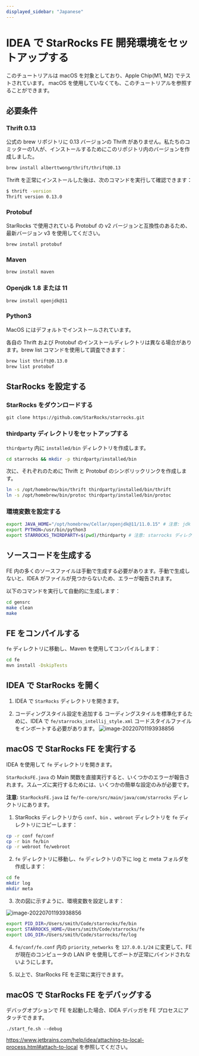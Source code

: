 ```yaml
---
displayed_sidebar: "Japanese"
---
```


# IDEA で StarRocks FE 開発環境をセットアップする

このチュートリアルは macOS を対象としており、Apple Chip(M1, M2) でテストされています。
macOS を使用していなくても、このチュートリアルを参照することができます。

## 必要条件

### Thrift 0.13

公式の brew リポジトリに 0.13 バージョンの Thrift がありません。私たちのコミッターの1人が、インストールするためにこのリポジトリ内のバージョンを作成しました。

```bash
brew install alberttwong/thrift/thrift@0.13
```

Thrift を正常にインストールした後は、次のコマンドを実行して確認できます：

```bash
$ thrift -version
Thrift version 0.13.0
```

### Protobuf

StarRocks で使用されている Protobuf の v2 バージョンと互換性のあるため、最新バージョン v3 を使用してください。

```bash
brew install protobuf
```

### Maven

```
brew install maven
```

### Openjdk 1.8 または 11

```bash
brew install openjdk@11
```

### Python3

MacOS にはデフォルトでインストールされています。

各自の Thrift および Protobuf のインストールディレクトリは異なる場合があります。brew list コマンドを使用して調査できます：

```bash
brew list thrift@0.13.0
brew list protobuf
```

## StarRocks を設定する

### StarRocks をダウンロードする

```
git clone https://github.com/StarRocks/starrocks.git
```

### thirdparty ディレクトリをセットアップする

`thirdparty` 内に `installed/bin` ディレクトリを作成します。

```bash
cd starrocks && mkdir -p thirdparty/installed/bin
```

次に、それぞれのために Thrift と Protobuf のシンボリックリンクを作成します。

```bash
ln -s /opt/homebrew/bin/thrift thirdparty/installed/bin/thrift
ln -s /opt/homebrew/bin/protoc thirdparty/installed/bin/protoc
```

### 環境変数を設定する

```bash
export JAVA_HOME="/opt/homebrew/Cellar/openjdk@11/11.0.15" # 注意: jdk のバージョンはデスクトップによって異なる場合があります
export PYTHON=/usr/bin/python3
export STARROCKS_THIRDPARTY=$(pwd)/thirdparty # 注意: starrocks ディレクトリ内にいることを確認してください
```

## ソースコードを生成する

FE 内の多くのソースファイルは手動で生成する必要があります。手動で生成しないと、IDEA がファイルが見つからないため、エラーが報告されます。

以下のコマンドを実行して自動的に生成します：

```bash
cd gensrc
make clean
make
```

## FE をコンパイルする

`fe` ディレクトリに移動し、Maven を使用してコンパイルします：

```bash
cd fe
mvn install -DskipTests
```

## IDEA で StarRocks を開く

1. IDEA で `StarRocks` ディレクトリを開きます。

2. コーディングスタイル設定を追加する
    コーディングスタイルを標準化するために、IDEA で `fe/starrocks_intellij_style.xml` コードスタイルファイルをインポートする必要があります。
![image-20220701193938856](../../assets/IDEA-2.png)

## macOS で StarRocks FE を実行する

IDEA を使用して `fe` ディレクトリを開きます。

`StarRocksFE.java` の Main 関数を直接実行すると、いくつかのエラーが報告されます。スムーズに実行するためには、いくつかの簡単な設定のみが必要です。

**注意:** `StarRocksFE.java` は `fe/fe-core/src/main/java/com/starrocks` ディレクトリにあります。

1. StarRocks ディレクトリから `conf`、`bin` 、`webroot` ディレクトリを `fe` ディレクトリにコピーします：

```bash
cp -r conf fe/conf
cp -r bin fe/bin
cp -r webroot fe/webroot
```

2. `fe` ディレクトリに移動し、`fe` ディレクトリの下に log と meta フォルダを作成します：

```bash
cd fe
mkdir log
mkdir meta
```

3. 次の図に示すように、環境変数を設定します：

![image-20220701193938856](../../assets/IDEA-1.png)

```bash
export PID_DIR=/Users/smith/Code/starrocks/fe/bin
export STARROCKS_HOME=/Users/smith/Code/starrocks/fe
export LOG_DIR=/Users/smith/Code/starrocks/fe/log
```

4. `fe/conf/fe.conf` 内の `priority_networks` を `127.0.0.1/24` に変更して、FE が現在のコンピュータの LAN IP を使用してポートが正常にバインドされないようにします。

5. 以上で、StarRocks FE を正常に実行できます。

## macOS で StarRocks FE をデバッグする

デバッグオプションで FE を起動した場合、IDEA デバッガを FE プロセスにアタッチできます。

```
./start_fe.sh --debug
```

https://www.jetbrains.com/help/idea/attaching-to-local-process.html#attach-to-local を参照してください。